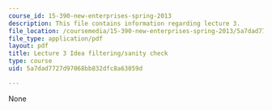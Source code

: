 ```yaml
---
course_id: 15-390-new-enterprises-spring-2013
description: This file contains information regarding lecture 3.
file_location: /coursemedia/15-390-new-enterprises-spring-2013/5a7dad7727d97068bb832dfc8a63059d_MIT15_390S13_lec03.pdf
file_type: application/pdf
layout: pdf
title: Lecture 3 Idea filtering/sanity check
type: course
uid: 5a7dad7727d97068bb832dfc8a63059d

---
```

None